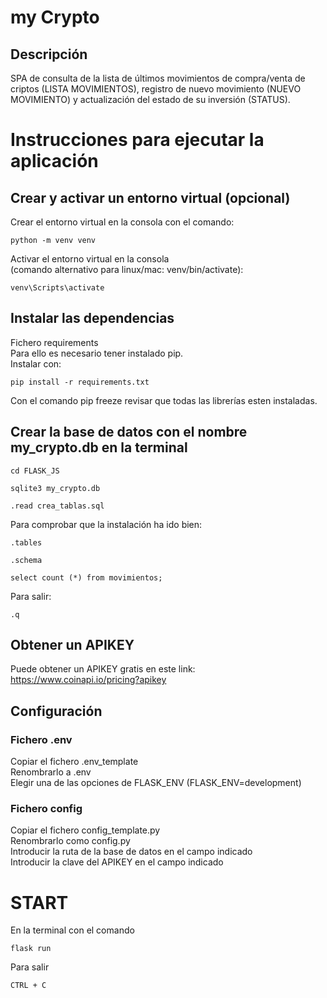 # my Crypto

## Descripción
SPA de consulta de la lista de últimos movimientos de compra/venta de criptos (LISTA MOVIMIENTOS), registro de nuevo movimiento (NUEVO MOVIMIENTO) y actualización del estado de su inversión (STATUS).

# Instrucciones para ejecutar la aplicación 

## Crear y activar un entorno virtual (opcional)
 
Crear el entorno virtual en la consola con el comando:

```
python -m venv venv
```
Activar el entorno virtual en la consola  
(comando alternativo para linux/mac: venv/bin/activate):

```
venv\Scripts\activate
```

## Instalar las dependencias
Fichero requirements  
Para ello es necesario tener instalado pip.  
Instalar con:

```
pip install -r requirements.txt
```

Con el comando pip freeze revisar que todas las librerías esten instaladas.

## Crear la base de datos con el nombre  my_crypto.db en la terminal
```
cd FLASK_JS
```
```
sqlite3 my_crypto.db
```
```
.read crea_tablas.sql
```

Para comprobar que la instalación ha ido bien:
```
.tables
```
```
.schema
```
```
select count (*) from movimientos;  
```

Para salir:
```
.q
```

## Obtener un APIKEY
Puede obtener un APIKEY gratis en este link: 
https://www.coinapi.io/pricing?apikey

## Configuración
### Fichero .env
Copiar el fichero .env_template  
Renombrarlo a .env   
Elegir una de las opciones de FLASK_ENV (FLASK_ENV=development) 

### Fichero config
Copiar el fichero config_template.py  
Renombrarlo como config.py  
Introducir la ruta de la base de datos en el campo indicado  
Introducir la clave del APIKEY en el campo indicado


# START
En la terminal con el comando

```
flask run
```
Para salir 
```
CTRL + C
```


